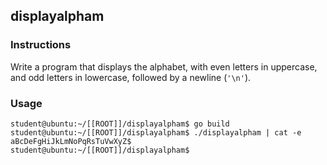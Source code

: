 ## displayalpham

### Instructions

Write a program that displays the alphabet, with even letters in uppercase, and odd letters in lowercase, followed by a newline (`'\n'`).

### Usage

```console
student@ubuntu:~/[[ROOT]]/displayalpham$ go build
student@ubuntu:~/[[ROOT]]/displayalpham$ ./displayalpham | cat -e
aBcDeFgHiJkLmNoPqRsTuVwXyZ$
student@ubuntu:~/[[ROOT]]/displayalpham$
```
